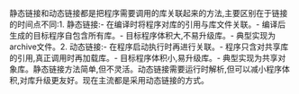 静态链接和动态链接都是把程序需要调用的库关联起来的方法,主要区别在于链接的时间点不同:1. 静态链接:- 在编译时将程序对库的引用与库文件关联。- 编译后生成的目标程序自包含所有库。- 目标程序体积大,不易升级库。- 典型实现为archive文件。2. 动态链接:- 在程序启动执行时再进行关联。- 程序只含对共享库的引用,真正调用时再加载库。- 目标程序体积小,易升级库。- 典型实现为共享对象库。静态链接方法简单,但不灵活。动态链接需要运行时解析,但可以减小程序体积,对库升级更友好。现在主流都是采用动态链接的方式。